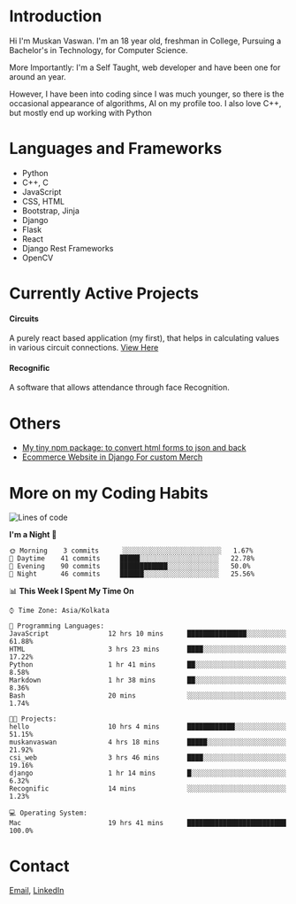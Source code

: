 <!-- - I’m currently working on:
&nbsp;&nbsp;&nbsp;&nbsp;&nbsp;&nbsp; *Circuits*[https://muskanvaswan.github.io/circuits] which, as the name suggests,  is a calculator for solving circuits with ease. This is my first React project
#### I’m currently learning : 
&nbsp;&nbsp;&nbsp;&nbsp;&nbsp;&nbsp; React.js
#### Ask me about:
&nbsp;&nbsp;&nbsp;&nbsp;&nbsp;&nbsp; Anything
#### How to reach me:
&nbsp;&nbsp;&nbsp;&nbsp;&nbsp;&nbsp; Email[mailto:muskanvaswan@gmail.com] LinkedIn[https://www.linkedin.com/in/muskan-vaswan?lipi=urn%3Ali%3Apage%3Ad_flagship3_profile_view_base_contact_details%3B%2FQpdlv5fQ12Ru4DkW2TysA%3D%3D]
#### Pronouns:
&nbsp;&nbsp;&nbsp;&nbsp;&nbsp;&nbsp; Her -->

# Introduction
Hi I'm Muskan Vaswan.
I'm an 18 year old,
freshman in College,
Pursuing a Bachelor's in Technology, for Computer Science.

More Importantly: I'm a Self Taught, web developer and have been one for around an year.

However, I have been into coding since I was much younger, so there is the occasional appearance of algorithms, AI on my profile too. I also love C++, but mostly end up working with Python


# Languages and Frameworks

- Python
- C++, C
- JavaScript
- CSS, HTML 
- Bootstrap, Jinja
- Django
- Flask
- React 
- Django Rest Frameworks
- OpenCV

# Currently Active Projects

#### Circuits
A purely react based application (my first), that helps in calculating values in various circuit connections.
[View Here](https://muskanvaswan.github.io/circuits')

#### Recognific
A software that allows attendance through face Recognition.

# Others
- [My tiny npm package: to convert html forms to json and back](https://www.npmjs.com/package/forms-dynamically)
- [Ecommerce Website in Django For custom Merch](https://merch-commerce.herokuapp.com/)

# More on my Coding Habits

<!--START_SECTION:waka-->
![Lines of code](https://img.shields.io/badge/From%20Hello%20World%20I%27ve%20Written-104145%20lines%20of%20code-blue)

**I'm a Night 🦉** 

```text
🌞 Morning    3 commits      ░░░░░░░░░░░░░░░░░░░░░░░░░   1.67% 
🌆 Daytime    41 commits     █████░░░░░░░░░░░░░░░░░░░░   22.78% 
🌃 Evening    90 commits     ████████████░░░░░░░░░░░░░   50.0% 
🌙 Night      46 commits     ██████░░░░░░░░░░░░░░░░░░░   25.56%

```


📊 **This Week I Spent My Time On** 

```text
⌚︎ Time Zone: Asia/Kolkata

💬 Programming Languages: 
JavaScript               12 hrs 10 mins      ███████████████░░░░░░░░░░   61.88% 
HTML                     3 hrs 23 mins       ████░░░░░░░░░░░░░░░░░░░░░   17.22% 
Python                   1 hr 41 mins        ██░░░░░░░░░░░░░░░░░░░░░░░   8.58% 
Markdown                 1 hr 38 mins        ██░░░░░░░░░░░░░░░░░░░░░░░   8.36% 
Bash                     20 mins             ░░░░░░░░░░░░░░░░░░░░░░░░░   1.74%

🐱‍💻 Projects: 
hello                    10 hrs 4 mins       ████████████░░░░░░░░░░░░░   51.15% 
muskanvaswan             4 hrs 18 mins       █████░░░░░░░░░░░░░░░░░░░░   21.92% 
csi_web                  3 hrs 46 mins       ████░░░░░░░░░░░░░░░░░░░░░   19.16% 
django                   1 hr 14 mins        █░░░░░░░░░░░░░░░░░░░░░░░░   6.32% 
Recognific               14 mins             ░░░░░░░░░░░░░░░░░░░░░░░░░   1.23%

💻 Operating System: 
Mac                      19 hrs 41 mins      █████████████████████████   100.0%

```


<!--END_SECTION:waka-->

# Contact

[Email](mailto:muskanvaswan@gmail.com), [LinkedIn](https://www.linkedin.com/in/muskan-vaswan?lipi=urn%3Ali%3Apage%3Ad_flagship3_profile_view_base_contact_details%3B%2FQpdlv5fQ12Ru4DkW2TysA%3D%3D)



